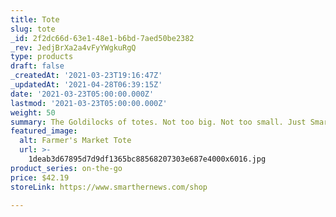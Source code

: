 ```yaml
---
title: Tote
slug: tote
_id: 2f2dc66d-63e1-48e1-b6bd-7aed50be2382
_rev: JedjBrXa2a4vFyYWgkuRgQ
type: products
draft: false
_createdAt: '2021-03-23T19:16:47Z'
_updatedAt: '2021-04-28T06:39:15Z'
date: '2021-03-23T05:00:00.000Z'
lastmod: '2021-03-23T05:00:00.000Z'
weight: 50
summary: The Goldilocks of totes. Not too big. Not too small. Just SmartHER!
featured_image:
  alt: Farmer's Market Tote
  url: >-
    1deab3d67895d7d9df1365bc88568207303e687e4000x6016.jpg
product_series: on-the-go
price: $42.19
storeLink: https://www.smarthernews.com/shop

---
```

 